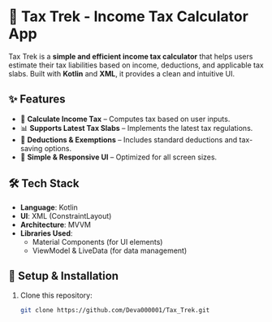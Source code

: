 # 🏦 Tax Trek - Income Tax Calculator App

Tax Trek is a **simple and efficient income tax calculator** that helps users estimate their tax liabilities based on income, deductions, and applicable tax slabs. Built with **Kotlin** and **XML**, it provides a clean and intuitive UI.

## ✨ Features
- 🧮 **Calculate Income Tax** – Computes tax based on user inputs.
- 📊 **Supports Latest Tax Slabs** – Implements the latest tax regulations.
- 🔢 **Deductions & Exemptions** – Includes standard deductions and tax-saving options.
- 📱 **Simple & Responsive UI** – Optimized for all screen sizes.


## 🛠️ Tech Stack
- **Language**: Kotlin  
- **UI**: XML (ConstraintLayout)  
- **Architecture**: MVVM  
- **Libraries Used**:  
  - Material Components (for UI elements)  
  - ViewModel & LiveData (for data management)  

## 🚀 Setup & Installation
1. Clone this repository:  
   ```sh
   git clone https://github.com/Deva000001/Tax_Trek.git
